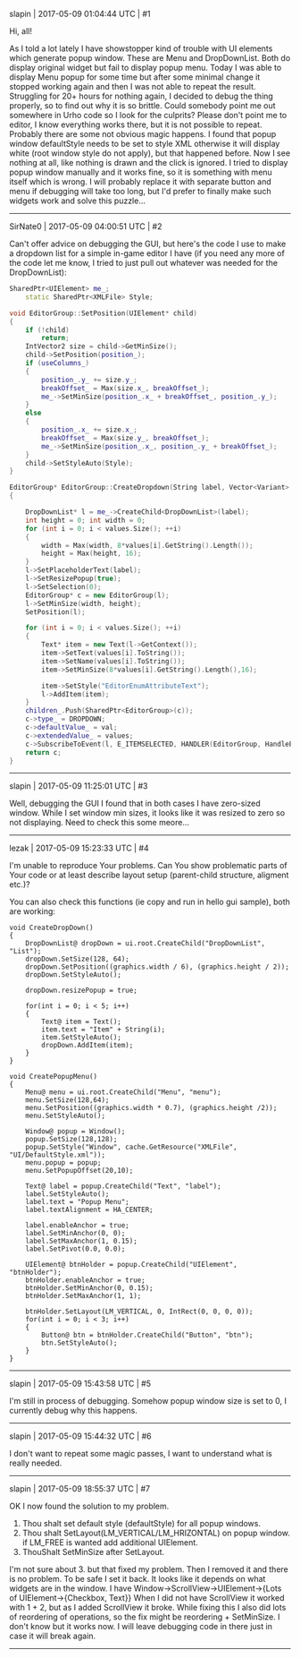 slapin | 2017-05-09 01:04:44 UTC | #1

Hi, all!

As I told a lot lately I have showstopper kind of trouble with UI elements which generate popup window.
These are Menu and DropDownList. Both do display original widget but fail to display popup menu.
Today I was able to  display Menu popup for some time but after some minimal change it stopped working again
and then I was not able to repeat the result. Struggling for 20+ hours for nothing again, I decided to
debug the thing properly, so to find out why it is so brittle. Could somebody point me out somewhere in Urho code
so I look for the culprits?
Please don't point me to editor, I know everything works there, but it is not possible to repeat.
Probably there are some not obvious magic happens.
I found that popup window defaultStyle needs to be set to style XML otherwise it will display
white (root window style do not apply), but that happened before. Now I see nothing at all,
like nothing is drawn and the click is ignored. I tried to display popup window manually and it works fine,
so it is something with menu itself which is wrong. I will probably replace it with separate button and menu
if debugging will take too long, but I'd prefer to finally make such widgets work and solve this puzzle...

-------------------------

SirNate0 | 2017-05-09 04:00:51 UTC | #2

Can't offer advice on debugging the GUI, but here's the code I use to make a dropdown list for a simple in-game editor I have (if you need any more of the code let me know, I tried to just pull out whatever was needed for the DropDownList):

```cpp
SharedPtr<UIElement> me_;
	static SharedPtr<XMLFile> Style;

void EditorGroup::SetPosition(UIElement* child)
{
	if (!child)
		return;
	IntVector2 size = child->GetMinSize();
	child->SetPosition(position_);
	if (useColumns_)
	{
		position_.y_ += size.y_;
		breakOffset_ = Max(size.x_, breakOffset_);
		me_->SetMinSize(position_.x_ + breakOffset_, position_.y_);
	}
	else
	{
		position_.x_ += size.x_;
		breakOffset_ = Max(size.y_, breakOffset_);
		me_->SetMinSize(position_.x_, position_.y_ + breakOffset_);
	}
	child->SetStyleAuto(Style);
}

EditorGroup* EditorGroup::CreateDropdown(String label, Vector<Variant> values, int val)
{

	DropDownList* l = me_->CreateChild<DropDownList>(label);
	int height = 0; int width = 0;
	for (int i = 0; i < values.Size(); ++i)
	{
		width = Max(width, 8*values[i].GetString().Length());
		height = Max(height, 16);
	}
	l->SetPlaceholderText(label);
	l->SetResizePopup(true);
	l->SetSelection(0);
	EditorGroup* c = new EditorGroup(l);
	l->SetMinSize(width, height);
	SetPosition(l);

	for (int i = 0; i < values.Size(); ++i)
	{
		Text* item = new Text(l->GetContext());
		item->SetText(values[i].ToString());
		item->SetName(values[i].ToString());
		item->SetMinSize(8*values[i].GetString().Length(),16);

		item->SetStyle("EditorEnumAttributeText");
		l->AddItem(item);
	}
	children_.Push(SharedPtr<EditorGroup>(c));
	c->type_ = DROPDOWN;
	c->defaultValue_ = val;
	c->extendedValue_ = values;
	c->SubscribeToEvent(l, E_ITEMSELECTED, HANDLER(EditorGroup, HandleEvent));
	return c;
}
```

-------------------------

slapin | 2017-05-09 11:25:01 UTC | #3

Well, debugging the GUI I found that in both cases I have zero-sized window.
While I set window min sizes, it looks like it was resized to zero so not displaying.
Need to check this some meore...

-------------------------

lezak | 2017-05-09 15:23:33 UTC | #4

I'm unable to reproduce Your problems. Can You show problematic parts of Your code or at least describe layout setup (parent-child structure, aligment etc.)?

You can also check this functions (ie copy and run in hello gui sample), both are working:

    void CreateDropDown()
    {
        DropDownList@ dropDown = ui.root.CreateChild("DropDownList", "List");
        dropDown.SetSize(128, 64);
        dropDown.SetPosition((graphics.width / 6), (graphics.height / 2));
        dropDown.SetStyleAuto();
        
        dropDown.resizePopup = true;
        
        for(int i = 0; i < 5; i++)
        {
            Text@ item = Text();
            item.text = "Item" + String(i);
            item.SetStyleAuto();
            dropDown.AddItem(item);
        }
    }

    void CreatePopupMenu()
    {
        Menu@ menu = ui.root.CreateChild("Menu", "menu");
        menu.SetSize(128,64);
        menu.SetPosition((graphics.width * 0.7), (graphics.height /2));
        menu.SetStyleAuto();
        
        Window@ popup = Window();
        popup.SetSize(128,128);
        popup.SetStyle("Window", cache.GetResource("XMLFile", "UI/DefaultStyle.xml"));
        menu.popup = popup;
        menu.SetPopupOffset(20,10);
        
        Text@ label = popup.CreateChild("Text", "label");
        label.SetStyleAuto();
        label.text = "Popup Menu";
        label.textAlignment = HA_CENTER;
        
        label.enableAnchor = true;
        label.SetMinAnchor(0, 0);
        label.SetMaxAnchor(1, 0.15);
        label.SetPivot(0.0, 0.0);
        
        UIElement@ btnHolder = popup.CreateChild("UIElement", "btnHolder");
        btnHolder.enableAnchor = true;
        btnHolder.SetMinAnchor(0, 0.15);
        btnHolder.SetMaxAnchor(1, 1);
        
        btnHolder.SetLayout(LM_VERTICAL, 0, IntRect(0, 0, 0, 0));
        for(int i = 0; i < 3; i++)
        {
            Button@ btn = btnHolder.CreateChild("Button", "btn");
            btn.SetStyleAuto();
        }
    }

-------------------------

slapin | 2017-05-09 15:43:58 UTC | #5

I'm still in process of debugging. Somehow popup window size is set to 0, I currently debug why this happens.

-------------------------

slapin | 2017-05-09 15:44:32 UTC | #6

I don't want to repeat some magic passes, I want to understand what is really needed.

-------------------------

slapin | 2017-05-09 18:55:37 UTC | #7

OK I now found the solution to my problem.

1. Thou shalt set default style (defaultStyle) for all popup windows.
2. Thou shalt SetLayout(LM_VERTICAL/LM_HRIZONTAL) on popup window.
if LM_FREE is wanted add additional UIElement.
3. ThouShalt SetMinSize after SetLayout.

I'm not sure about 3. but that fixed my problem. Then I removed it and there is no problem.
To be safe I set it back. It looks like it depends on what widgets are in the window.
I have Window->ScrollView->UIElement->{Lots of UIElement->{Checkbox, Text}}
When I did not have ScrollView it worked with 1 + 2, but as I added ScrollView it broke.
While fixing this I also did lots of reordering of operations, so the fix might be reordering + SetMinSize.
I don't know but it works now. I will leave debugging code in there just in case it will break again.

-------------------------

